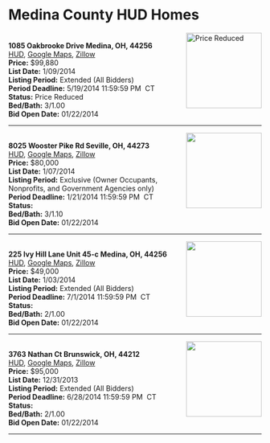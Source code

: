 # Medina County HUD Homes

[<img alt="Price Reduced" src="https://www.hudhomestore.com/pages/ImageShow.aspx?Case=412-516234" align="right" style="height:150px;">](http://www.hudhomestore.com/Listing/PropertyDetails.aspx?caseNumber=412-516234)  
**1085 Oakbrooke Drive Medina, OH, 44256**  
[HUD](http://www.hudhomestore.com/Listing/PropertyDetails.aspx?caseNumber=412-516234), [Google Maps](http://maps.google.com/maps?q=1085+Oakbrooke+Drive+Medina%2C+OH%2C+44256), [Zillow](http://www.zillow.com/homes/1085+Oakbrooke+Drive+Medina%2C+OH%2C+44256/)  
**Price:** $99,880  
**List Date:** 1/09/2014  
**Listing Period:** Extended (All Bidders)  
**Period Deadline:** 5/19/2014 11:59:59 PM  CT  
**Status:** Price Reduced  
**Bed/Bath:** 3/1.00  
**Bid Open Date:** 01/22/2014

***

[<img alt="" src="https://www.hudhomestore.com/pages/ImageShow.aspx?Case=412-586176" align="right" style="height:150px;">](http://www.hudhomestore.com/Listing/PropertyDetails.aspx?caseNumber=412-586176)  
**8025 Wooster Pike Rd Seville, OH, 44273**  
[HUD](http://www.hudhomestore.com/Listing/PropertyDetails.aspx?caseNumber=412-586176), [Google Maps](http://maps.google.com/maps?q=8025+Wooster+Pike+Rd+Seville%2C+OH%2C+44273), [Zillow](http://www.zillow.com/homes/8025+Wooster+Pike+Rd+Seville%2C+OH%2C+44273/)  
**Price:** $80,000  
**List Date:** 1/07/2014  
**Listing Period:** Exclusive (Owner Occupants, Nonprofits, and Government Agencies only)  
**Period Deadline:** 1/21/2014 11:59:59 PM  CT  
**Status:**   
**Bed/Bath:** 3/1.10  
**Bid Open Date:** 01/22/2014

***

[<img alt="" src="https://www.hudhomestore.com/pages/ImageShow.aspx?Case=412-587354" align="right" style="height:150px;">](http://www.hudhomestore.com/Listing/PropertyDetails.aspx?caseNumber=412-587354)  
**225 Ivy Hill Lane Unit 45-c Medina, OH, 44256**  
[HUD](http://www.hudhomestore.com/Listing/PropertyDetails.aspx?caseNumber=412-587354), [Google Maps](http://maps.google.com/maps?q=225+Ivy+Hill+Lane+Unit+45-c+Medina%2C+OH%2C+44256), [Zillow](http://www.zillow.com/homes/225+Ivy+Hill+Lane+Unit+45-c+Medina%2C+OH%2C+44256/)  
**Price:** $49,000  
**List Date:** 1/03/2014  
**Listing Period:** Extended (All Bidders)  
**Period Deadline:** 7/1/2014 11:59:59 PM  CT  
**Status:**   
**Bed/Bath:** 2/1.00  
**Bid Open Date:** 01/22/2014

***

[<img alt="" src="https://www.hudhomestore.com/pages/ImageShow.aspx?Case=412-547942" align="right" style="height:150px;">](http://www.hudhomestore.com/Listing/PropertyDetails.aspx?caseNumber=412-547942)  
**3763 Nathan Ct Brunswick, OH, 44212**  
[HUD](http://www.hudhomestore.com/Listing/PropertyDetails.aspx?caseNumber=412-547942), [Google Maps](http://maps.google.com/maps?q=3763+Nathan+Ct+Brunswick%2C+OH%2C+44212), [Zillow](http://www.zillow.com/homes/3763+Nathan+Ct+Brunswick%2C+OH%2C+44212/)  
**Price:** $95,000  
**List Date:** 12/31/2013  
**Listing Period:** Extended (All Bidders)  
**Period Deadline:** 6/28/2014 11:59:59 PM  CT  
**Status:**   
**Bed/Bath:** 2/1.00  
**Bid Open Date:** 01/22/2014

***

